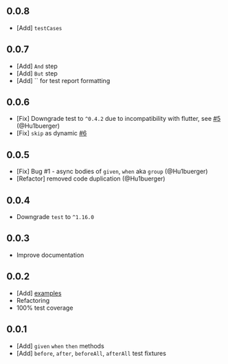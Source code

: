 ## 0.0.8

* [Add] `testCases`

## 0.0.7

* [Add] `And` step
* [Add] `But` step
* [Add] `` for test report formatting

## 0.0.6

* [Fix] Downgrade test to `^0.4.2` due to incompatibility with flutter, see [#5](https://github.com/AndrewPiterov/given_when_then_unit_test/issues/5) (@Hu1buerger)
* [Fix] `skip` as dynamic [#6](https://github.com/AndrewPiterov/given_when_then_unit_test/issues/6)

## 0.0.5

* [Fix] Bug #1 - async bodies of `given`, `when` aka `group` (@Hu1buerger)
* [Refactor] removed code duplication (@Hu1buerger)

## 0.0.4

* Downgrade `test` to `^1.16.0`

## 0.0.3

* Improve documentation

## 0.0.2

* [Add] [examples](./example/lib/example.dart)
* Refactoring
* 100% test coverage

## 0.0.1

* [Add] `given` `when` `then` methods
* [Add] `before`, `after`, `beforeAll`, `afterAll` test fixtures
